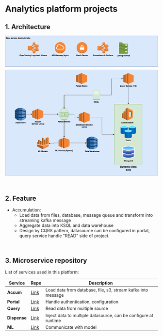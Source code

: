 # Analytics platform projects

## 1. Architecture

![](img/platform.io.drawio.png)

<br/>


## 2. Feature
- Accumulation:
  - Load data from files, database, message queue and transform into streaming kafka message
  - Aggregate data into KSQL and data warehouse
  - Design by CQRS pattern, datasource can be configured in portal, query service handle "READ" side of project.

<br/>

## 3. Microservice repository

List of services used in this platform:


| Service | Repo | Description |
|-----------------|-----------------|-----------------|
| **Accum**  | [Link](https://github.com/kainguyen-dev/accum-service) | Load data from database, file, s3, stream kafka into message |
| **Portal**  | [Link](https://github.com/kainguyen-dev/portal-analytic) | Handle authentication, configuration |
| **Query**  | [Link](https://github.com/kainguyen-dev/query-service) | Read data from multiple source |
| **Dispense**  | [Link](https://github.com/kainguyen-dev/dispense-servicece) | Inject data to multiple datasource, can be configure at runtime |
| **ML**  | [Link](https://github.com/kainguyen-dev/ml-service) | Communicate with model |